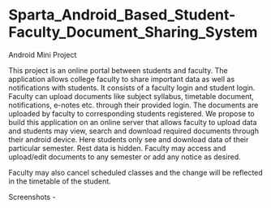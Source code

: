 # Sparta_Android_Based_Student-Faculty_Document_Sharing_System
Android Mini Project

This project is an online portal between students and faculty. The application allows college faculty to share important data as well as notifications with students. It consists of a faculty login and student login. Faculty can upload documents like subject syllabus, timetable document, notifications, e-notes etc. through their provided login. The documents are uploaded by faculty to corresponding students registered. We propose to build this application on an online server that allows faculty to upload data and students may view, search and download required documents through their android device. Here students only see and download data of their particular semester. Rest data is hidden. Faculty may access and upload/edit documents to any semester or add any notice as desired.

Faculty may also cancel scheduled classes and the change will be reflected in the timetable of the student.

Screenshots -

